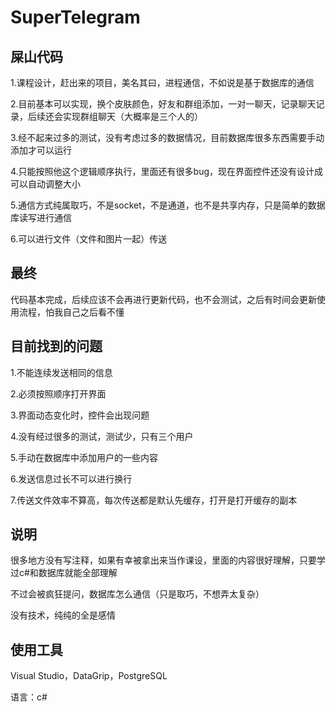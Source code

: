 # SuperTelegram

## 屎山代码

1.课程设计，赶出来的项目，美名其曰，进程通信，不如说是基于数据库的通信

2.目前基本可以实现，换个皮肤颜色，好友和群组添加，一对一聊天，记录聊天记录，后续还会实现群组聊天（大概率是三个人的）

3.经不起来过多的测试，没有考虑过多的数据情况，目前数据库很多东西需要手动添加才可以运行

4.只能按照他这个逻辑顺序执行，里面还有很多bug，现在界面控件还没有设计成可以自动调整大小

5.通信方式纯属取巧，不是socket，不是通道，也不是共享内存，只是简单的数据库读写进行通信

6.可以进行文件（文件和图片一起）传送

## 最终

代码基本完成，后续应该不会再进行更新代码，也不会测试，之后有时间会更新使用流程，怕我自己之后看不懂

## 目前找到的问题

1.不能连续发送相同的信息

2.必须按照顺序打开界面

3.界面动态变化时，控件会出现问题

4.没有经过很多的测试，测试少，只有三个用户

5.手动在数据库中添加用户的一些内容

6.发送信息过长不可以进行换行

7.传送文件效率不算高，每次传送都是默认先缓存，打开是打开缓存的副本

## 说明

很多地方没有写注释，如果有幸被拿出来当作课设，里面的内容很好理解，只要学过c#和数据库就能全部理解

不过会被疯狂提问，数据库怎么通信（只是取巧，不想弄太复杂）

没有技术，纯纯的全是感情

## 使用工具

Visual Studio，DataGrip，PostgreSQL

语言：c#
